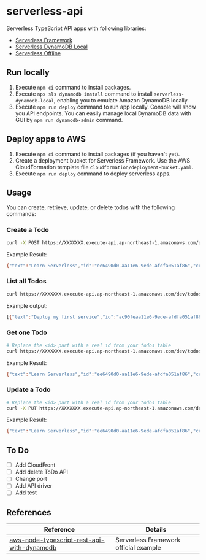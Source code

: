 # serverless-api

Serverless TypeScript API apps with following libraries:

* [Serverless Framework](https://www.serverless.com/)
* [Serverless DynamoDB Local](https://www.serverless.com/plugins/serverless-dynamodb-local)
* [Serverless Offline](https://github.com/dherault/serverless-offline)

## Run locally

1. Execute `npm ci` command to install packages.
2. Execute `npx sls dynamodb install` command to install `serverless-dynamodb-local`, enabling you to emulate Amazon DynamoDB locally.
3. Execute `npm run deploy` command to run app locally. Console will show you API endpoints. You can easily manage local DynamoDB data with GUI by `npm run dynamodb-admin` command.

## Deploy apps to AWS

1. Execute `npm ci` command to install packages (if you haven't yet).
2. Create a deployment bucket for Serverless Framework. Use the AWS CloudFormation template file `cloudformation/deployment-bucket.yaml`. 
3. Execute `npm run deploy` command to deploy serverless apps.

## Usage

You can create, retrieve, update, or delete todos with the following commands:

### Create a Todo

```bash
curl -X POST https://XXXXXXX.execute-api.ap-northeast-1.amazonaws.com/dev/todos --data '{ "text": "Learn Serverless" }'
```

Example Result:
```bash
{"text":"Learn Serverless","id":"ee6490d0-aa11e6-9ede-afdfa051af86","createdAt":1479138570824,"checked":false,"updatedAt":1479138570824}%
```

### List all Todos

```bash
curl https://XXXXXXX.execute-api.ap-northeast-1.amazonaws.com/dev/todos
```

Example output:
```bash
[{"text":"Deploy my first service","id":"ac90feaa11e6-9ede-afdfa051af86","checked":true,"updatedAt":1479139961304},{"text":"Learn Serverless","id":"206793aa11e6-9ede-afdfa051af86","createdAt":1479139943241,"checked":false,"updatedAt":1479139943241}]%
```

### Get one Todo

```bash
# Replace the <id> part with a real id from your todos table
curl https://XXXXXXX.execute-api.ap-northeast-1.amazonaws.com/dev/todos/<id>
```

Example Result:
```bash
{"text":"Learn Serverless","id":"ee6490d0-aa11e6-9ede-afdfa051af86","createdAt":1479138570824,"checked":false,"updatedAt":1479138570824}%
```

### Update a Todo

```bash
# Replace the <id> part with a real id from your todos table
curl -X PUT https://XXXXXXX.execute-api.ap-northeast-1.amazonaws.com/dev/todos/<id> --data '{ "text": "Learn Serverless", "checked": true }'
```

Example Result:
```bash
{"text":"Learn Serverless","id":"ee6490d0-aa11e6-9ede-afdfa051af86","createdAt":1479138570824,"checked":true,"updatedAt":1479138570824}%
```

## To Do
- [ ] Add CloudFront
- [ ] Add delete ToDo API
- [ ] Change port
- [ ] Add API driver
- [ ] Add test

## References

|Reference|Details|
|-|-| 
|[aws-node-typescript-rest-api-with-dynamodb](https://github.com/serverless/examples/tree/v3/aws-node-typescript-rest-api-with-dynamodb)|Serverless Framework official example|